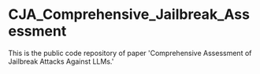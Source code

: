# CJA_Comprehensive_Jailbreak_Assessment
This is the public code repository of paper 'Comprehensive Assessment of Jailbreak Attacks Against LLMs.'
